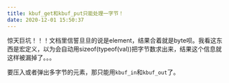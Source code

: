 ```yaml
---
title: kbuf_get和kbuf_put只能处理一字节！
date: 2020-12-01 15:50:37
---
```


惊天巨坑！！！文档里信誓旦旦的说是element，结果合着就是byte呗。我看这东西是宏定义，以为会自动用sizeof(typeof(val))把字节数求出来，结果这个信息就这样被漏掉了。。。

要压入或者弹出多字节的元素，那只能用`kbuf_in`和`kbuf_out`了。
